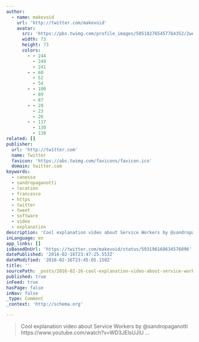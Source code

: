 ```yaml
---
author:
  - name: makevoid
    url: 'http://twitter.com/makevoid'
    avatar:
      src: 'https://pbs.twimg.com/profile_images/505182765457764352/2wAnUl4N_bigger.jpeg'
      width: 73
      height: 73
      colors:
        - - 244
          - 249
          - 241
        - - 60
          - 52
          - 54
        - - 100
          - 89
          - 87
        - - 20
          - 23
          - 26
        - - 117
          - 130
          - 138
related: []
publisher:
  url: 'http://twitter.com'
  name: Twitter
  favicon: 'https://abs.twimg.com/favicons/favicon.ico'
  domain: twitter.com
keywords:
  - canessa
  - sandropaganotti
  - location
  - francesco
  - https
  - twitter
  - tweet
  - software
  - video
  - explanation
description: 'Cool explanation video about Service Workers by @sandropaganotti https://www.youtube.com/watch?v=WD3JElsUJlU ...'
inLanguage: en
app_links: []
isBasedOnUrl: 'https://twitter.com/makevoid/status/593196168634576896'
datePublished: '2016-02-16T23:47:25.553Z'
dateModified: '2016-02-16T23:45:05.150Z'
title: ''
sourcePath: _posts/2016-02-16-cool-explanation-video-about-service-workers-by-sandropagan.md
published: true
inFeed: true
hasPage: false
inNav: false
_type: Comment
_context: 'http://schema.org'

---
```

> Cool explanation video about Service Workers by &commat;sandropaganotti https&colon;&sol;&sol;www&period;youtube&period;com&sol;watch&quest;v&equals;WD3JElsUJlU &period;&period;&period;